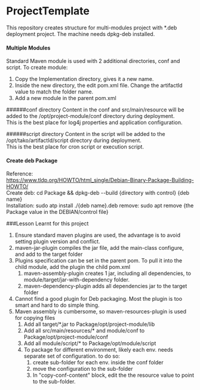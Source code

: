 # ProjectTemplate
This repository creates structure for multi-modules project with *.deb deployment project.
The machine needs dpkg-deb installed.

#### Multiple Modules
Standard Maven module is used with 2 additional directories, conf and script. To create module:  
1. Copy the Implementation directory, gives it a new name.  
2. Inside the new directory, the edit pom.xml file. Change the artifactId value to match the folder name.  
3. Add a new module in the parent pom.xml   

######conf directory
Content in the conf and src/main/resource will be added  to the /opt/project-module/conf directory during deployment.  
This is the best place for log4j properties and application configuration.  

######script directory
Content in the script will be added to the /opt/tako/artifactId/script directory during deployment.  
This is the best place for cron script or execution script.  

#### Create deb Package
Reference:  
https://www.tldp.org/HOWTO/html_single/Debian-Binary-Package-Building-HOWTO/  
Create deb: cd Package && dpkg-deb --build {directory with control} {deb name}  
Installation:  sudo atp install ./{deb name}.deb
remove: sudo apt remove {the Package value in the DEBIAN/control file}




###Lesson Learnt for this project
1. Ensure standard maven plugins are used, the advantage is to avoid setting plugin version and conflict.
1. maven-jar-plugin compiles the jar file, add the main-class configure, and add to the target folder
1. Plugins specification can be set in the parent pom. To pull it into the child module, add the plugin the child pom.xml
    1. maven-assembly-plugin creates 1 jar, including all dependencies, to module/target/jar-with-dependency folder.
    1. maven-dependency-plugin adds all dependencies jar to the target folder
1. Cannot find a good plugin for Deb packaging.  Most the plugin is too smart and hard to do simple thing.
1. Maven assembly is cumbersome, so maven-resources-plugin is used for copying files
    1. Add all target/*.jar to Package/opt/project-module/lib
    1. Add all src/main/resources/* and module/conf to Package/opt/project-module/conf
    1. Add all module/script/* to Package/opt/module/script
    1. To package for different environment, likely each env. needs separate set of configuration. to do so:
        1. create sub-folder for each env. inside the conf folder
        1. move the configuration to the sub-folder
        1. In "copy-conf-content" block, edit the the resource value to point to the sub-folder.
    
    